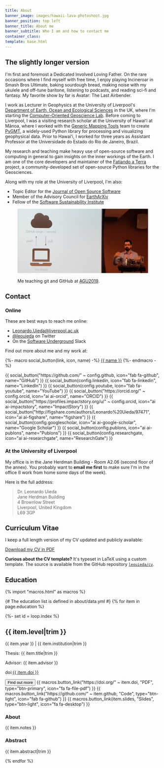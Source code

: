 ```yaml
---
title: About
banner_image: images/hawaii-lava-photoshoot.jpg
banner_position: top left
banner_title: About me
banner_subtitle: Who I am and how to contact me
container_class:
template: base.html
---
```


<div class="container-fluid page-section">
<section class="container narrow-page">

## The slightly longer version

I'm first and foremost a Dedicated Involved Loving Father.
On the rare occasions where I find myself with free time, I enjoy
playing Incineroar in Smash Bros Ultimate,
baking sourdough bread,
making noise with my ukulele and off-tune baritone,
listening to podcasts,
and reading sci-fi and fantasy.
My favorite show by far is Avatar: The Last Airbender.

I work as Lecturer in Geophysics at the University of Liverpool's
[Department of Earth, Ocean and Ecological Sciences][deoes] in the UK,
where I'm starting the [Computer-Oriented Geoscience Lab][compeolab].
Before coming to Liverpool, I was a visiting research scholar at the
University of Hawaiʻi at Mānoa, where I worked with the
[Generic Mapping Tools][gmt] team to create [PyGMT][pygmt], a widely-used
Python library for processing and visualizing geophysical data.
Prior to Hawaiʻi, I worked for three years as Assistant Professor at the
Universidade do Estado do Rio de Janeiro, Brazil.

My research and teaching make heavy use of open-source software and computing
in general to gain insights on the inner workings of the Earth.
I am one of the core developers and maintainer of the
[Fatiando a Terra][fatiando] project, a community-developed set of open-source
Python libraries for the Geosciences.

Along with my role at the University of Liverpool, I'm also:

* Topic Editor for the [Journal of Open Source Software](https://joss.theoj.org/)
* Member of the Advisory Council for [EarthArXiv](https://eartharxiv.org/)
* Fellow of the [Software Sustainability Institute][ssi-fellowship]

<figure>

![Me teaching git and GitHub at AGU2019](../images/teaching-git-at-agu2019.jpg)

<figcaption>

Me teaching git and GitHub at [AGU2019](https://github.com/agu-ossi/2019-agu-oss).

</figcaption>
</figure>

</section>
</div>
<div class="container-fluid page-section-light page-section-pattern">
<section class="container narrow-page">

## Contact

### Online

<div class="row">
<div class="col-md-12">

These are best ways to reach me online:

<ul class="fa-ul my-4">
  <li><i class="fa-li fa fa-envelope fa-fw" aria-hidden="true"></i>
  <a href="mailto:Leonardo.Uieda@liverpool.ac.uk">Leonardo.Uieda@liverpool.ac.uk</a>
  </li>
  <li><i class="fa-li fab fa-twitter fa-fw" aria-hidden="true"></i>
  <a href="https://twitter.com/leouieda">@leouieda</a> on Twitter
  </li>
  <li><i class="fa-li fab fa-slack fa-fw" aria-hidden="true"></i>
  On the <a href="https://softwareunderground.org/">Software Underground</a>
  Slack
  </li>
</ul>

</div>
<div class="col-md-12">

Find out more about me and my work at:

{%- macro social_button(link, icon, name) -%}
  <a class="btn btn-light me-2 mb-3" target="_blank" href="{{ link }}"><i class="{{ icon }} me-1" aria-hidden="true"></i> {{ name }}</a>
{%- endmacro -%}

<div id="social-links">
{{ social_button("https://github.com/" ~ config.github, icon="fab fa-github", name="GitHub") }}
{{ social_button(config.linkedin, icon="fab fa-linkedin", name="LinkedIn") }}
{{ social_button(config.youtube, icon="fab fa-youtube", name="YouTube") }}
{{ social_button("https://orcid.org/" ~ config.orcid, icon="ai ai-orcid", name="ORCID") }}
{{ social_button("https://profiles.impactstory.org/u/" ~ config.orcid, icon="ai ai-impactstory", name="ImpactStory") }}
{{ social_button("http://figshare.com/authors/Leonardo%20Uieda/97471", icon="ai ai-figshare", name="figshare") }}
{{ social_button(config.googlescholar, icon="ai ai-google-scholar", name="Google Scholar") }}
{{ social_button(config.publons, icon="ai ai-publons", name="Publons") }}
{{ social_button(config.researchgate, icon="ai ai-researchgate", name="ResearchGate") }}
</div>

</div>
</div>

### At the University of Liverpool

My office is in the Jane Herdman Building - Room A2.06 (second floor of the
annex).
You probably want to **email me first** to make sure I'm in the office (I work
from home some days of the week).

Here is the full address:

> Dr. Leonardo Uieda
> <br>
> Jane Herdman Building
> <br>
> 4 Brownlow Street
> <br>
> Liverpool, United Kingdom
> <br>
> L69 3GP

</section>
</div>
<div class="container-fluid page-section">
<section class="container narrow-page">

## Curriculum Vitae

I keep a full length version of my CV updated and publicly available:

<a class="btn btn-primary mb-3" href="https://www.leouieda.com/cv/leonardo_uieda_cv.pdf" target="_blank" type="application/pdf" rel="external noopener noreferrer">
<i class="me-1 fa fa-download" aria-hidden="true"></i>
Download my CV in PDF
</a>

<div class="callout">

**Curious about the CV template?** It's typeset in LaTeX using a custom
template. The source is available from the GitHub repository
<a class="nowrap" href="https://github.com/leouieda/cv"><i class="mx-1 fab fa-github" aria-hidden="true"></i><code>leouieda/cv</code></a>.

</div>

## Education

{% import "macros.html" as macros %}

{# The education list is defined in about/data.yml #}
{% for item in page.education %}

<div class="mb-3">
{%- set id = loop.index %}
<h2 class="fs-4 mb-1">
  {{ item.level|trim }}
</h2>
<p class="mb-1">
  <span class="text-muted">{{ item.year }}</span>
  |
  {{ item.institution|trim }}
</p>
<p class="mb-1 text-muted fs-6">
  Thesis: {{ item.title|trim }}
</p>
<p class="mb-1 text-muted fs-6">
  Advisor: {{ item.advisor }}
</p>
<p class="text-muted fs-6">
  doi:<a href="https://doi.org/{{ item.doi }}">{{ item.doi }}</a>
</p>
<button class="btn btn-secondary btn-sm me-1 mb-2" type="button"
    data-bs-toggle="collapse" data-bs-target="#collapse-abstract-{{ id }}"
    aria-expanded="false" aria-controls="collapse-abstract-{{ id }}">
  Find out more <i class="fa fa-chevron-circle-down ms-1" aria-hidden="true"></i>
</button>
{{ macros.button_link("https://doi.org/" ~ item.doi, "PDF", type="btn-primary", icon="fa fa-file-pdf") }}
{{ macros.button_link("https://github.com/" ~ item.github, "Code", type="btn-light", icon="fab fa-github") }}
{{ macros.button_link(item.slides, "Slides", type="btn-light", icon="fa fa-desktop") }}
<div id="collapse-abstract-{{ id }}" class="collapse paper-info mt-2 overflow-hidden">
  <h3 class="">About</h3>
  {{ item.notes }}
  <h3 class="">Abstract</h3>
  <p>{{ item.abstract|trim }}</p>
</div>
</div>

{% endfor %}

</section>
</div>


[deoes]: https://www.liverpool.ac.uk/earth-ocean-and-ecological-sciences/
[compeolab]: https://www.compgeolab.org
[gmt]: https://www.generic-mapping-tools.org
[pygmt]: https://www.pygmt.org/
[fatiando]: https://www.fatiando.org
[ssi-fellowship]: https://software.ac.uk/about/fellows/leonardo-uieda
[swung]: https://softwareunderground.org/
